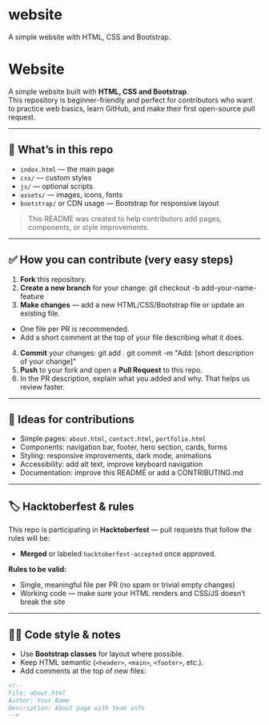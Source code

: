 # website
A simple website with HTML, CSS and Bootstrap.
# Website

A simple website built with **HTML, CSS and Bootstrap**.  
This repository is beginner-friendly and perfect for contributors who want to practice web basics, learn GitHub, and make their first open-source pull request.

---

## 📌 What’s in this repo
- `index.html` — the main page
- `css/` — custom styles
- `js/` — optional scripts
- `assets/` — images, icons, fonts
- `bootstrap/` or CDN usage — Bootstrap for responsive layout

> This README was created to help contributors add pages, components, or style improvements.

---

## ✅ How you can contribute (very easy steps)
1. **Fork** this repository.  
2. **Create a new branch** for your change:
git checkout -b add-your-name-feature
3. **Make changes** — add a new HTML/CSS/Bootstrap file or update an existing file.
- One file per PR is recommended.
- Add a short comment at the top of your file describing what it does.
4. **Commit** your changes:
git add .
git commit -m "Add: [short description of your change]"
5. **Push** to your fork and open a **Pull Request** to this repo.
6. In the PR description, explain what you added and why. That helps us review faster.

---

## 🎯 Ideas for contributions
- Simple pages: `about.html`, `contact.html`, `portfolio.html`
- Components: navigation bar, footer, hero section, cards, forms
- Styling: responsive improvements, dark mode, animations
- Accessibility: add alt text, improve keyboard navigation
- Documentation: improve this README or add a CONTRIBUTING.md

---

## 🏷️ Hacktoberfest & rules
This repo is participating in **Hacktoberfest** — pull requests that follow the rules will be:
- **Merged** or labeled `hacktoberfest-accepted` once approved.

**Rules to be valid:**
- Single, meaningful file per PR (no spam or trivial empty changes)
- Working code — make sure your HTML renders and CSS/JS doesn’t break the site

---

## 👩‍💻 Code style & notes
- Use **Bootstrap classes** for layout where possible.
- Keep HTML semantic (`<header>`, `<main>`, `<footer>`, etc.).
- Add comments at the top of new files:
```html
<!--
File: about.html
Author: Your Name
Description: About page with team info
-->
